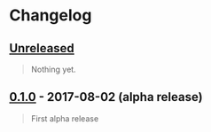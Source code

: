 # Changelog

## [Unreleased](https://github.com/SpinResearch/rustysecrets-cli/compare/0.1.0...master)

> Nothing yet.

## [0.1.0](https://github.com/SpinResearch/rustysecrets-cli/releases/tag/0.1.0) - 2017-08-02 **(alpha release)**

> First alpha release

